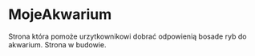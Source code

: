 # MojeAkwarium

Strona która pomoże urzytkownikowi dobrać odpowienią bosade ryb do akwarium.
Strona w budowie.
